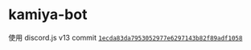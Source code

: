 # kamiya-bot

使用 discord.js v13 commit [`1ecda83da7953052977e6297143b82f89adf1058`](https://github.com/discordjs/discord.js/commit/1ecda83da7953052977e6297143b82f89adf1058)
